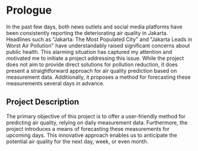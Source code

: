 # Prologue
In the past few days, both news outlets and social media platforms have been consistently reporting the deteriorating air quality in Jakarta. Headlines such as "Jakarta: The Most Populated City" and "Jakarta Leads in Worst Air Pollution" have understandably raised significant concerns about public health. This alarming situation has captured my attention and motivated me to initiate a project addressing this issue. While the project does not aim to provide direct solutions for pollution reduction, it does present a straightforward approach for air quality prediction based on measurement data. Additionally, it proposes a method for forecasting these measurements several days in advance.

## Project Description
The primary objective of this project is to offer a user-friendly method for predicting air quality, relying on daily measurement data. Furthermore, the project introduces a means of forecasting these measurements for upcoming days. This innovative approach enables us to anticipate the potential air quality for the next day, week, or even month.
